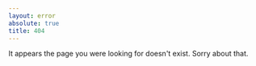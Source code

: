 ```yaml
---
layout: error
absolute: true
title: 404
---
```


It appears the page you were looking for doesn't exist. Sorry about that.
